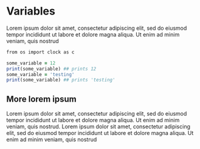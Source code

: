 
# Variables

Lorem ipsum dolor sit amet, consectetur adipiscing elit, sed do eiusmod tempor incididunt ut labore et dolore magna aliqua. Ut enim ad minim veniam, quis nostrud 

```ruby
from os import clock as c

some_variable = 12
print(some_variable) ## prints 12
some_variable = 'testing'
print(some_variable) ## prints 'testing'
```

## More lorem ipsum

Lorem ipsum dolor sit amet, consectetur adipiscing elit, sed do eiusmod tempor incididunt ut labore et dolore magna aliqua. Ut enim ad minim veniam, quis nostrud. Lorem ipsum dolor sit amet, consectetur adipiscing elit, sed do eiusmod tempor incididunt ut labore et dolore magna aliqua. Ut enim ad minim veniam, quis nostrud 
